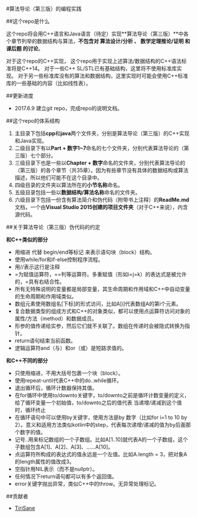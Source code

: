 #算法导论（第三版）的编程实践

##这个repo是什么

这个repo将会用C++语言和Java语言（待定）实现**算法导论（第三版）**中各个章节列举的数据结构与算法，**不包含对 算法设计/分析 、 数学定理推论/证明 和 课后题 的讨论**。

对于这个repo的C++实现，
这个repo用于实现上述算法/数据结构的C++语法标准将是C++14。
对于一些C++ SL/STL已有基础结构，这里将不使用标准库实现。
对于另一些标准库没有的算法和数据结构，这里实现时可能会使用C++标准库的一些基础的内容（比如线性表）。

##更新进度

- 2017.6.9 建立git repo，完成repo的说明文档。

##这个repo的体系结构

1. 主目录下包括**cpp**和**java**两个文件夹，分别是算法导论（第三版）的C++实现和Java实现。
2. 二级目录下有以**Part  + 数字1~7**命名的七个文件夹，分别代表算法导论的（第三版）七个部分。
3. 三级目录下也是一些以**Chapter + 数字**命名的文件夹，分别代表算法导论的（第三版）的各个章节（共35章）。因为有些章节没有具体的数据结构或算法描述，所以他们可能不在这个目录中。
4. 四级目录的文件夹以算法所在的**小节名称**命名。
5. 五级目录包括一些以**数据结构/算法名称**命名的文件夹。
6. 六级目录下包括一份含有算法简介和伪代码（附带书上注释）的**ReadMe.md**文档，一个由**Visual Studio 2015创建的项目文件夹**（对于C++来说），内含源代码。

##关于算法导论（第三版）伪代码的约定

**和C++类似的部分**

- 用缩进 代替 begin/end等标记 来表示语句块（block）结构。
- 使用while/for和if-else控制程序流程。
- 用//表示这行是注释
- =为赋值运算符，==判等运算符。多重赋值（形如i=j=k）的表达式是被允许的，=具有右结合性。
- 所有无特殊说明的变量都是局部变量，其生命周期和作用域和C++中自动变量的生命周期和作用域类似。
- 数组元素使用数组名[下标]的形式访问，比如A[i]代表数组A的第i个元素。
- 复合数据类型的组成方式和C++的对象类似，都可以使用点运算符访问对象的属性/方法（method）和数据成员。
- 形参的值传递给实参，然后它们就不关联了。数组在传递时会被隐式转换为指针。
- return语句结束当前函数。
- 逻辑运算符and（与）和or（或）是短路求值的。

**和C++不同的部分**

- 只使用缩进，不用大括号包裹一个块（block）。
- 使用repeat-until代表C++中的do..while循环。
- 退出循环后，循环计数器保持其值。
- 在for循环中使用to/downto关键字，to/downto之前是循环计数变量的定义，给了循环变量一个初始值，to/downto之后的值代表 当递增/递减到这个值时，循环终止
- 在循环语句中可以使用by关键字，使用方法是by 数字（比如for i=1 to 10 by 2）。意义和适用方法类似kotlin中的step，代表每次递增/递减的值为by后面那个数字的值。
- 记号..用来标记数组的一个子数组。比如A[1..10]就代表A的一个子数组，这个子数组包含A[1]、A[2]、A[3]、......A[10]。
- 点运算符所构成的表达式的值永远是一个左值。比如A.length = 3，把对象A的length属性的值改成3。
- 空指针用NIL表示（而不是nullptr）。
- 任何情况下return语句都可以有多个返回值。
- error关键字抛出异常，类似C++中的throw。无异常处理标记。

##贡献者
- [TiriSane](https://github.com/TiriSane)